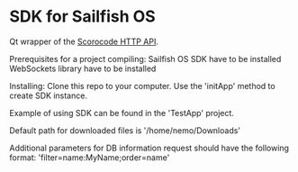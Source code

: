 # SDK for Sailfish OS

Qt wrapper of the [Scorocode HTTP API](https://scorocode.ru).

Prerequisites for a project compiling:
Sailfish OS SDK have to be installed
WebSockets library have to be installed

Installing:
Clone this repo to your computer.
Use the 'initApp' method to create SDK instance.


Example of using SDK can be found in the 'TestApp' project.

Default path for downloaded files is '/home/nemo/Downloads'

Additional parameters for DB information request should have the following format:
'filter=name:MyName;order=name'
